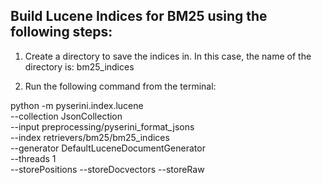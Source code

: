 ## Build Lucene Indices for BM25 using the following steps:

1. Create a directory to save the indices in. In this case, the name of the directory is: bm25_indices

2. Run the following command from the terminal:

python -m pyserini.index.lucene \
  --collection JsonCollection \
  --input preprocessing/pyserini_format_jsons \
  --index retrievers/bm25/bm25_indices \
  --generator DefaultLuceneDocumentGenerator \
  --threads 1 \
  --storePositions --storeDocvectors --storeRaw
